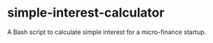 # simple-interest-calculator
A Bash script to calculate simple interest for a micro-finance startup.
